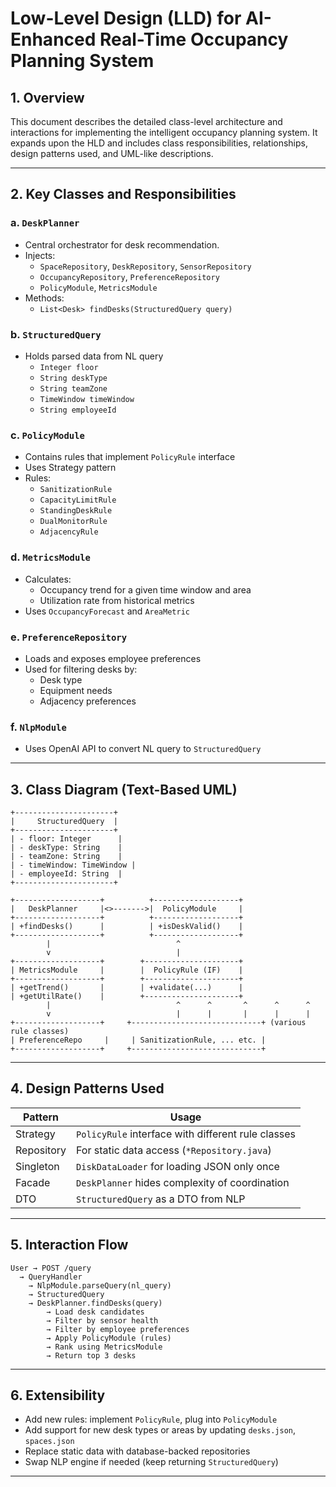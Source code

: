 # Low-Level Design (LLD) for AI-Enhanced Real-Time Occupancy Planning System

## 1. Overview

This document describes the detailed class-level architecture and interactions for implementing the intelligent occupancy planning system. It expands upon the HLD and includes class responsibilities, relationships, design patterns used, and UML-like descriptions.

---

## 2. Key Classes and Responsibilities

### a. `DeskPlanner`

- Central orchestrator for desk recommendation.
- Injects:
  - `SpaceRepository`, `DeskRepository`, `SensorRepository`
  - `OccupancyRepository`, `PreferenceRepository`
  - `PolicyModule`, `MetricsModule`
- Methods:
  - `List<Desk> findDesks(StructuredQuery query)`

### b. `StructuredQuery`

- Holds parsed data from NL query
  - `Integer floor`
  - `String deskType`
  - `String teamZone`
  - `TimeWindow timeWindow`
  - `String employeeId`

### c. `PolicyModule`

- Contains rules that implement `PolicyRule` interface
- Uses Strategy pattern
- Rules:
  - `SanitizationRule`
  - `CapacityLimitRule`
  - `StandingDeskRule`
  - `DualMonitorRule`
  - `AdjacencyRule`

### d. `MetricsModule`

- Calculates:
  - Occupancy trend for a given time window and area
  - Utilization rate from historical metrics
- Uses `OccupancyForecast` and `AreaMetric`

### e. `PreferenceRepository`

- Loads and exposes employee preferences
- Used for filtering desks by:
  - Desk type
  - Equipment needs
  - Adjacency preferences

### f. `NlpModule`

- Uses OpenAI API to convert NL query to `StructuredQuery`

---

## 3. Class Diagram (Text-Based UML)

```plaintext
+----------------------+
|     StructuredQuery  |
+----------------------+
| - floor: Integer      |
| - deskType: String    |
| - teamZone: String    |
| - timeWindow: TimeWindow |
| - employeeId: String  |
+----------------------+

+-------------------+          +-------------------+
|   DeskPlanner     |<>------->|  PolicyModule     |
+-------------------+          +-------------------+
| +findDesks()      |          | +isDeskValid()    |
+-------------------+          +-------------------+
        |                            ^
        v                            |
+-------------------+        +---------------------+
| MetricsModule     |        |  PolicyRule (IF)    |
+-------------------+        +---------------------+
| +getTrend()       |        | +validate(...)      |
| +getUtilRate()    |        +---------------------+
        |                            ^      ^       ^      ^      ^
        v                            |      |       |      |      |
+-------------------+     +-----------------------------+ (various rule classes)
| PreferenceRepo     |     | SanitizationRule, ... etc. |
+-------------------+     +-----------------------------+
```

---

## 4. Design Patterns Used

| Pattern    | Usage                                              |
| ---------- | -------------------------------------------------- |
| Strategy   | `PolicyRule` interface with different rule classes |
| Repository | For static data access (`*Repository.java`)        |
| Singleton  | `DiskDataLoader` for loading JSON only once        |
| Facade     | `DeskPlanner` hides complexity of coordination     |
| DTO        | `StructuredQuery` as a DTO from NLP                |

---

## 5. Interaction Flow

```plaintext
User → POST /query
  → QueryHandler
    → NlpModule.parseQuery(nl_query)
    → StructuredQuery
    → DeskPlanner.findDesks(query)
        → Load desk candidates
        → Filter by sensor health
        → Filter by employee preferences
        → Apply PolicyModule (rules)
        → Rank using MetricsModule
        → Return top 3 desks
```

---

## 6. Extensibility

- Add new rules: implement `PolicyRule`, plug into `PolicyModule`
- Add support for new desk types or areas by updating `desks.json`, `spaces.json`
- Replace static data with database-backed repositories
- Swap NLP engine if needed (keep returning `StructuredQuery`)

---
